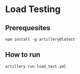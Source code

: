 # Load Testing

## Prerequesites
```
npm install -g artillery@latest
```

## How to run


```
artillery run load_test.yml
```